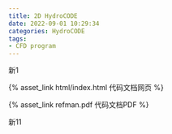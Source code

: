 ```yaml
---
title: 2D HydroCODE
date: 2022-09-01 10:29:34
categories: HydroCODE
tags:
- CFD program
---
```


新1

<!--more-->

{% asset_link html/index.html 代码文档网页 %}

{% asset_link refman.pdf 代码文档PDF %}



新11

